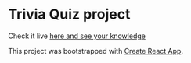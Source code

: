 # Trivia Quiz project
Check it live [here and see your knowledge](https://trivia-quiz-seven.vercel.app)

This project was bootstrapped with [Create React App](https://github.com/facebook/create-react-app).
